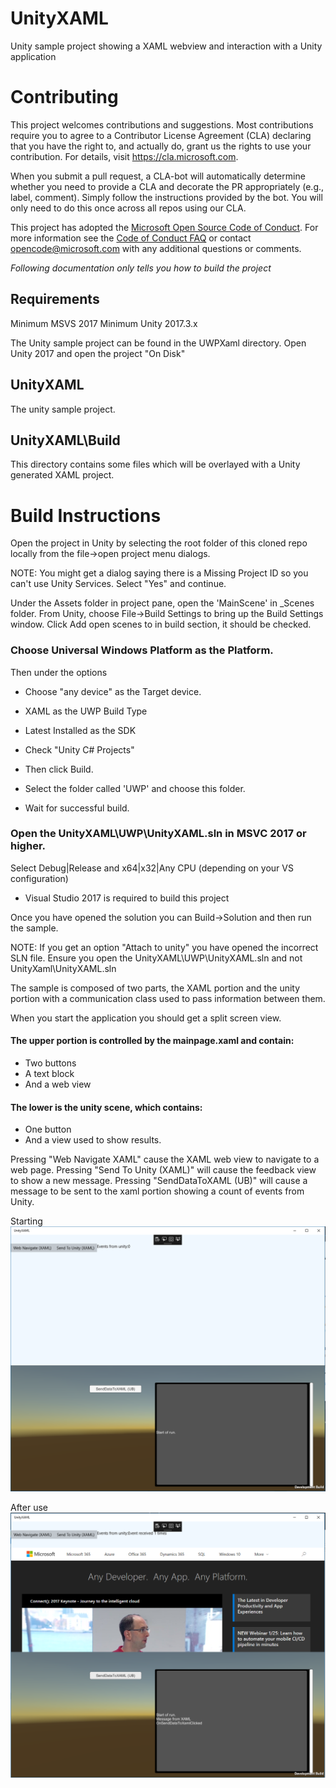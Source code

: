 # UnityXAML
Unity sample project showing a XAML webview and interaction with a Unity application

# Contributing

This project welcomes contributions and suggestions.  Most contributions require you to agree to a
Contributor License Agreement (CLA) declaring that you have the right to, and actually do, grant us
the rights to use your contribution. For details, visit https://cla.microsoft.com.

When you submit a pull request, a CLA-bot will automatically determine whether you need to provide
a CLA and decorate the PR appropriately (e.g., label, comment). Simply follow the instructions
provided by the bot. You will only need to do this once across all repos using our CLA.

This project has adopted the [Microsoft Open Source Code of Conduct](https://opensource.microsoft.com/codeofconduct/).
For more information see the [Code of Conduct FAQ](https://opensource.microsoft.com/codeofconduct/faq/) or
contact [opencode@microsoft.com](mailto:opencode@microsoft.com) with any additional questions or comments.

*Following documentation only tells you how to build the project*

## Requirements
Minimum MSVS 2017
Minimum Unity 2017.3.x

The Unity sample project can be found in the UWPXaml directory.  Open Unity 2017 and open the project "On Disk"

## UnityXAML

The unity sample project.

## UnityXAML\Build
This directory contains some files which will be overlayed with a Unity generated XAML project.


# Build Instructions
Open the project in Unity by selecting the root folder of this cloned repo locally from the file->open project menu dialogs.

NOTE: You might get a dialog saying there is a Missing Project ID so you can't use Unity Services.  Select "Yes" and continue.

Under the Assets folder in project pane, open the 'MainScene' in _Scenes folder.
From Unity, choose File->Build Settings to bring up the Build Settings window. 
Click Add open scenes to in build section, it should be checked. 

### Choose Universal Windows Platform as the Platform. 
Then under the options

+ Choose "any device" as the Target device.

+ XAML as the UWP Build Type

+ Latest Installed as the SDK

+ Check "Unity C# Projects"

+ Then click Build. 

+ Select the folder called 'UWP' and choose this folder.

+ Wait for successful build.

### Open the UnityXAML\UWP\UnityXAML.sln in MSVC 2017 or higher.
  Select Debug|Release and x64|x32|Any CPU (depending on your VS configuration)
* Visual Studio 2017 is required to build this project

Once you have opened the solution you can Build->Solution and then run the sample.  

NOTE: If you get an option "Attach to unity" you have opened the incorrect SLN file.  Ensure you open the UnityXAML\UWP\UnityXAML.sln and not UnityXaml\UnityXAML.sln

The sample is composed of two parts, the XAML portion and the unity portion with a communication class used to pass information between them.

When you start the application you should get a split screen view.

#### The upper portion is controlled by the mainpage.xaml and contain:
* Two buttons
* A text block
* And a web view
#### The lower is the unity scene, which contains:
* One button 
* And a view used to show results.

Pressing "Web Navigate XAML" cause the XAML web view to navigate to a web page.
Pressing "Send To Unity (XAML)" will cause the feedback view to show a new message.
Pressing "SendDataToXAML (UB)" will cause a message to be sent to the xaml portion showing a count of events from Unity.

Starting
![Sample Image](SampleScreenShot.png)

After use
![Sample Image](SampleScreenShot2.png)




